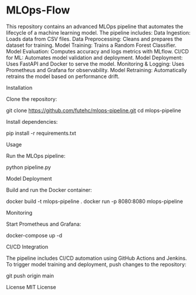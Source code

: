 # MLOps-Flow

This repository contains an advanced MLOps pipeline that automates the lifecycle of a machine learning model. The pipeline includes:
Data Ingestion: Loads data from CSV files.
Data Preprocessing: Cleans and prepares the dataset for training.
Model Training: Trains a Random Forest Classifier.
Model Evaluation: Computes accuracy and logs metrics with MLflow.
CI/CD for ML: Automates model validation and deployment.
Model Deployment: Uses FastAPI and Docker to serve the model.
Monitoring & Logging: Uses Prometheus and Grafana for observability.
Model Retraining: Automatically retrains the model based on performance drift.

Installation

Clone the repository:

git clone https://github.com/futehc/mlops-pipeline.git
cd mlops-pipeline

Install dependencies:

pip install -r requirements.txt

Usage

Run the MLOps pipeline:

python pipeline.py

Model Deployment

Build and run the Docker container:

docker build -t mlops-pipeline .
docker run -p 8080:8080 mlops-pipeline

Monitoring

Start Prometheus and Grafana:

docker-compose up -d

CI/CD Integration

The pipeline includes CI/CD automation using GitHub Actions and Jenkins. To trigger model training and deployment, push changes to the repository:

git push origin main

License
MIT License
